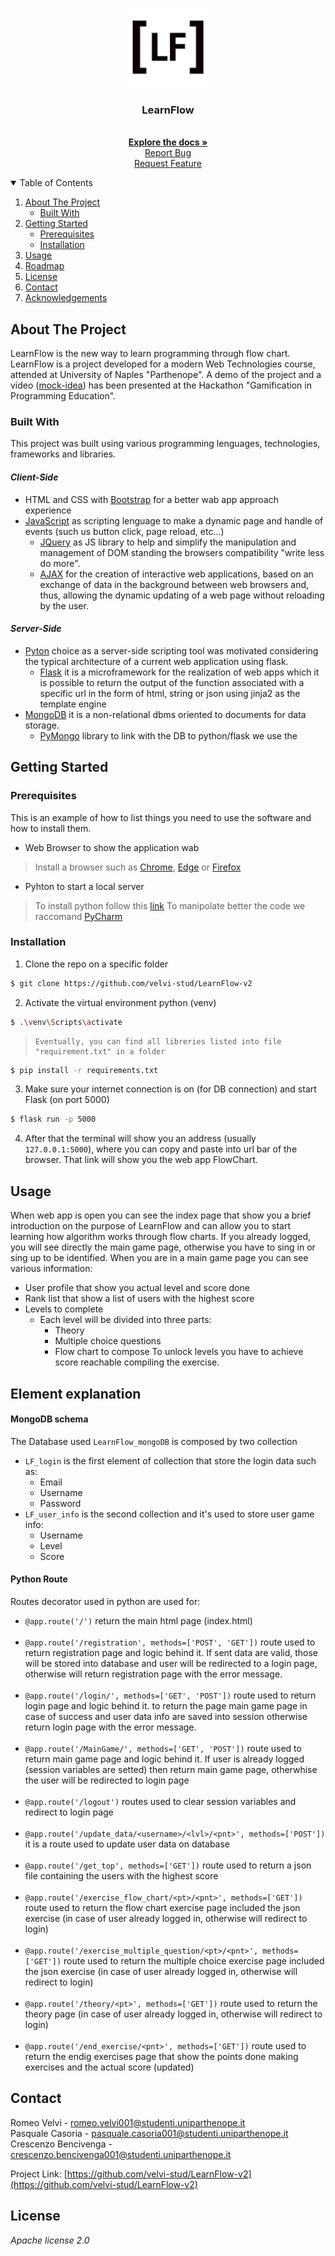 
<!--  README LEARN FLOW  -->

<!-- PROJECT LOGO -->
<br />
<p align="center">
  <a href="https://github.com/velvi-stud/LearnFlow-v2">
    <img src="/static/img/icon-512.jpeg" alt="Logo" width="126" height="126">
  </a>
</p>
  <h3 align="center">LearnFlow</h3>

  <p align="center">
    <br />
    <a href="https://github.com/velvi-stud/LearnFlow-v2"><strong>Explore the docs »</strong></a>
    <br />
    <a href="https://github.com/velvi-stud/LearnFlow-v2/issues">Report Bug</a>
    <br />
    <a href="https://github.com/velvi-stud/LearnFlow-v2/issues">Request Feature</a>
  </p>




<!-- TABLE OF CONTENTS -->
<details open="open">
  <summary>Table of Contents</summary>
  <ol>
    <li>
      <a href="#about-the-project">About The Project</a>
      <ul>
        <li><a href="#built-with">Built With</a></li>
      </ul>
    </li>
    <li>
      <a href="#getting-started">Getting Started</a>
      <ul>
        <li><a href="#prerequisites">Prerequisites</a></li>
        <li><a href="#installation">Installation</a></li>
      </ul>
    </li>
    <li><a href="#usage">Usage</a></li>
    <li><a href="#road-map">Roadmap</a></li>
    <li><a href="#license">License</a></li>
    <li><a href="#contact">Contact</a></li>
    <li><a href="#acknowledgements">Acknowledgements</a></li>
  </ol>
</details>



<!-- ABOUT THE PROJECT -->
## About The Project
LearnFlow is the new way to learn programming through flow chart.
LearnFlow is a project developed for a modern Web Technologies course, attended at University of Naples "Parthenope".
A demo of the project and a video ([mock-idea](https://www.youtube.com/watch?v=23itJesVfn0&t=4s)) 
has been presented at the Hackathon "Gamification in Programming Education".



### Built With
This project was built using various programming lenguages, technologies, frameworks and libraries.
<br>
#### _Client-Side_
- HTML and CSS with [Bootstrap](https://getbootstrap.com) for a better wab app approach experience
- [JavaScript](https://www.javascript.com/) as scripting lenguage to make a dynamic page and handle of events (such us button click, page reload, etc...)
    - [JQuery](https://jquery.com) as JS library to help and simplify the manipulation and management of DOM
      standing the browsers compatibility "write less do more".
    - [AJAX](https://api.jquery.com/jquery.ajax/) for the creation of interactive web applications, based on an exchange 
      of data in the background between web browsers and, thus, allowing the dynamic updating of a web page without reloading by the user.
      
#### _Server-Side_ 
- [Pyton](https://www.python.org/) choice as a server-side scripting tool was motivated considering the typical
  architecture of a current web application using flask. 
    - [Flask](https://flask.palletsprojects.com) it is a microframework for the realization of web apps which it is possible to return the output of the 
  function associated with a specific url in the form of html, string or json using jinja2 as the template engine
- [MongoDB](https://www.mongodb.com/) it is a non-relational dbms oriented to documents for data storage. 
    - [PyMongo](https://pypi.org/project/pymongo/) library to link with the DB to python/flask we use the 



<!-- GETTING STARTED -->
## Getting Started


### Prerequisites

This is an example of how to list things you need to use the software and how to install them.

* Web Browser to show the application wab
> Install a browser such as [Chrome](https://www.google.com/intl/it_it/chrome/), [Edge](https://www.microsoft.com/it-it/edge) or [Firefox](https://www.mozilla.org/it/firefox/new/)

* Pyhton to start a local server
> To install python follow this [link](https://www.python.org/downloads/)
> To manipolate better the code we raccomand [PyCharm](https://www.jetbrains.com/pycharm/)

### Installation
1. Clone the repo on a specific folder
  ```sh
  $ git clone https://github.com/velvi-stud/LearnFlow-v2
  ```
2. Activate the virtual environment python (venv)
  ```sh
  $ .\venv\Scripts\activate
  ```
>     Eventually, you can find all libreries listed into file "requirement.txt" in a folder
  ```sh
  $ pip install -r requirements.txt
  ```
3. Make sure your internet connection is on (for DB connection) and start Flask (on port 5000)
  ```sh
  $ flask run -p 5000
  ```
4. After that the terminal will show you an address (usually ``` 127.0.0.1:5000 ```), where you can copy and paste into url bar of the browser. That link will show you the web app FlowChart.



<!-- USAGE EXAMPLES -->
## Usage
When web app is open you can see the index page that show you a 
brief introduction on the purpose of LearnFlow and can allow you to start 
learning how algorithm works through flow charts.
If you already logged, you will see directly the main game page,
otherwise you have to sing in or sing up to be identified.
When you are in a main game page you can see various information:
* User profile that show you actual level and score done
* Rank list that show a list of users with the highest score
* Levels to complete
    * Each level will be divided into three parts:
        * Theory
        * Multiple choice questions
        * Flow chart to compose
To unlock levels you have to achieve score reachable compiling the exercise.


## Element explanation

#### MongoDB schema
The Database used ```LearnFlow_mongoDB``` is composed by two collection
* ```LF_login``` is the first element of collection that store the login data such as:
    * Email
    * Username
    * Password
* ```LF_user_info``` is the second collection and it's used to store user game info:
    * Username
    * Level
    * Score
#### Python Route
Routes decorator used in python are used for:
* ``` @app.route('/') ``` return the main html page (index.html)
  <br>
  <br>
* ``` @app.route('/registration', methods=['POST', 'GET']) ``` route used to return registration page and logic behind it. 
  If sent data are valid, those will be stored into database and user will be redirected to a login page,
  otherwise will return registration page with the error message.
  <br>
  <br>
* ``` @app.route('/login/', methods=['GET', 'POST']) ``` route used to return login page and logic behind it.
  to return the page main game page in case of success and user data info are saved into session otherwise return login page with the error message.
  <br>
  <br>
* ``` @app.route('/MainGame/', methods=['GET', 'POST']) ```  route used to return main game page and logic behind it.
  If user is already logged (session variables are setted) then return main game page, otherwhise the user will be redirected to login page
  <br>
  <br>
* ``` @app.route('/logout') ``` routes used to clear session variables and redirect to login page
  <br>
  <br>
* ``` @app.route('/update_data/<username>/<lvl>/<pnt>', methods=['POST']) ``` it is a route used to update user data on
  database
  <br>
  <br>
* ``` @app.route('/get_top', methods=['GET']) ``` route used to return a json file containing the users with the highest score
  <br>
  <br>
* ``` @app.route('/exercise_flow_chart/<pt>/<pnt>', methods=['GET']) ``` route used to return the flow chart exercise page included 
  the json exercise (in case of user already logged in, otherwise will redirect to login)
  <br>
  <br>
* ``` @app.route('/exercise_multiple_question/<pt>/<pnt>', methods=['GET']) ``` route used to return the multiple choice exercise page included
  the json exercise (in case of user already logged in, otherwise will redirect to login)
  <br>
  <br>
* ``` @app.route('/theory/<pt>', methods=['GET']) ``` route used to return the theory page (in case of user already logged in, otherwise will redirect to login)
  <br>
  <br>
* ``` @app.route('/end_exercise/<pnt>', methods=['GET']) ``` route used to return the endig exercises page that show the points done making exercises and the actual score (updated)


<!-- CONTACT -->
## Contact

Romeo Velvi - romeo.velvi001@studenti.uniparthenope.it <br>
Pasquale Casoria - pasquale.casoria001@studenti.uniparthenope.it <br>
Crescenzo Bencivenga - crescenzo.bencivenga001@studenti.uniparthenope.it <br>

Project Link: [https://github.com/velvi-stud/LearnFlow-v2](https://github.com/velvi-stud/LearnFlow-v2)



<!-- LICENSE -->
## License
_Apache license 2.0_
